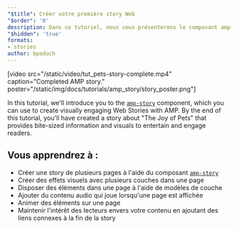 ```yaml
---
"$title": Créer votre première story Web
"$order": '0'
description: Dans ce tutoriel, nous vous présenterons le composant amp-story, que vous pouvez utiliser pour créer des stories Web visuellement attrayantes avec AMP. Au terme de ce tutoriel, vous ...
"$hidden": 'true'
formats:
- stories
author: bpaduch
---
```


[video src="/static/video/tut_pets-story-complete.mp4" caption="Completed AMP story." poster="/static/img/docs/tutorials/amp_story/story_poster.png"]

In this tutorial, we'll introduce you to the [`amp-story`](../../../../documentation/components/reference/amp-story.md) component, which you can use to create visually engaging Web Stories with AMP. By the end of this tutorial, you'll have created a story about "The Joy of Pets" that provides bite-sized information and visuals to entertain and engage readers.

## Vous apprendrez à :

- Créer une story de plusieurs pages à l'aide du composant [`amp-story`](../../../../documentation/components/reference/amp-story.md)
- Créer des effets visuels avec plusieurs couches dans une page
- Disposer des éléments dans une page à l'aide de modèles de couche
- Ajouter du contenu audio qui joue lorsqu'une page est affichée
- Animer des éléments sur une page
- Maintenir l'intérêt des lecteurs envers votre contenu en ajoutant des liens connexes à la fin de la story
